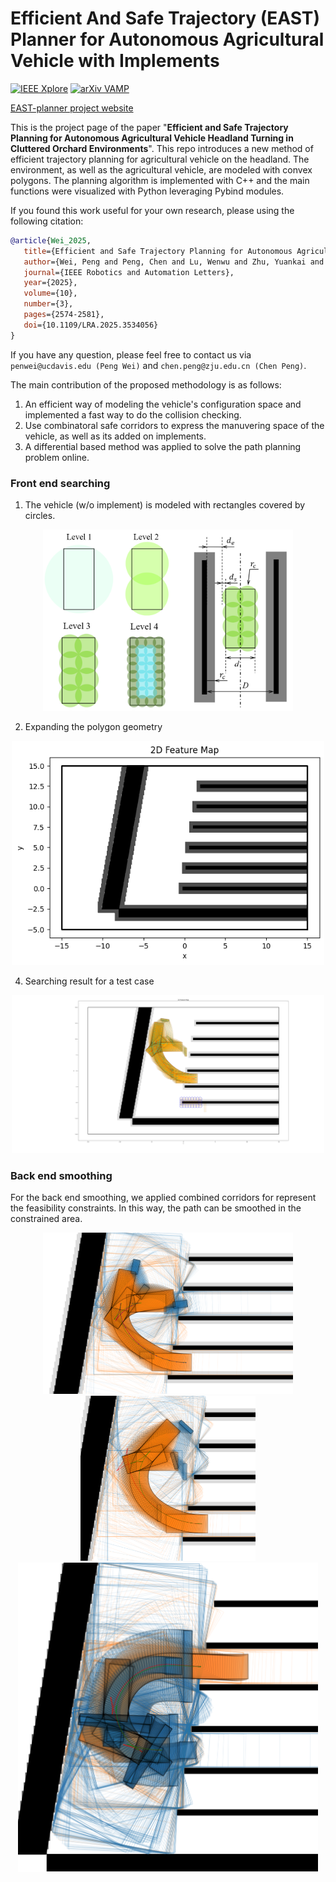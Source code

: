 # Efficient And Safe Trajectory (EAST) Planner for Autonomous Agricultural Vehicle with Implements

[![IEEE Xplore](https://img.shields.io/badge/IEEE%20Xplore-10854653-blue)](https://ieeexplore.ieee.org/document/10854653)
[![arXiv VAMP](https://img.shields.io/badge/arXiv-2501.10636-b31b1b.svg)](https://arxiv.org/abs/2501.10636)

[EAST-planner project website](https://agroboticsresearch.github.io/east_planner/)

This is the project page of the paper "**Efficient and Safe Trajectory Planning for Autonomous Agricultural Vehicle Headland Turning in Cluttered Orchard Environments**". This repo introduces a new method of efficient trajectory planning for agricultural vehicle on the headland. The environment, as well as the agricultural vehicle, are modeled with convex polygons. The planning algorithm is implemented with C++ and the main functions were visualized with Python leveraging Pybind modules.

If you found this work useful for your own research, please using the following citation:
```bibtex
@article{Wei_2025,
   title={Efficient and Safe Trajectory Planning for Autonomous Agricultural Vehicle Headland Turning in Cluttered Orchard Environments}, 
   author={Wei, Peng and Peng, Chen and Lu, Wenwu and Zhu, Yuankai and Vougioukas, Stavros and Fei, Zhenghao and Ge, Zhikang},
   journal={IEEE Robotics and Automation Letters}, 
   year={2025},
   volume={10},
   number={3},
   pages={2574-2581},
   doi={10.1109/LRA.2025.3534056}
}
```

If you have any question, please feel free to contact us via `penwei@ucdavis.edu (Peng Wei)` and `chen.peng@zju.edu.cn (Chen Peng)`.

The main contribution of the proposed methodology is as follows:

1. An efficient way of modeling the vehicle's configuration space and implemented a fast way to do the collision checking.
2. Use combinatoral safe corridors to express the manuvering space of the vehicle, as well as its added on implements. 
3. A differential based method was applied to solve the path planning problem online.

### Front end searching

1. The vehicle (w/o implement) is modeled with rectangles covered by circles. 
<p align="center">
   <img src="images/circle_cover_and_max.png" width="400"/>
</p>

2. Expanding the polygon geometry
<p align="center">
   <img src="images/config_space.png" width="500"/>
</p>

4. Searching result for a test case
<p align="center">
   <img src="images/front_end_search.png" width="500"/>
</p>

### Back end smoothing

For the back end smoothing, we applied combined corridors for represent the feasibility constraints. In this way, the path can be smoothed in the constrained area.

<p align="center">
   <img src="images/combined_corridors.png" width="400"/>
   <img src="images/combined_corridor2.png" width="280"/>
   <img src="images/kms_sprayer.png" width="480"/>
</p>
